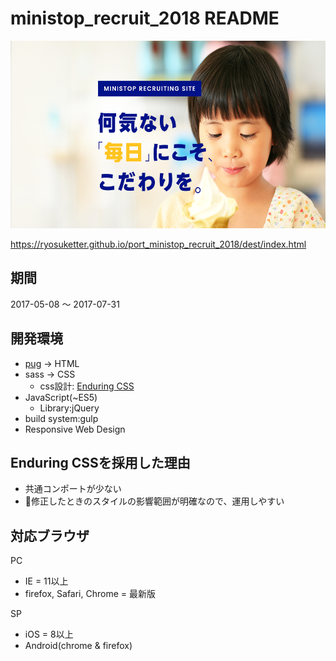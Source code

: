 # ministop_recruit_2018 README

<img src="./dest/assets/img/ogp.png" height="300">

https://ryosuketter.github.io/port_ministop_recruit_2018/dest/index.html

## 期間

2017-05-08 〜 2017-07-31

## 開発環境

- [pug](https://pugjs.org/api/getting-started.html) -> HTML
- sass -> CSS
    - css設計: [Enduring CSS](http://ecss.io/)
- JavaScript(~ES5)
    - Library:jQuery
- build system:gulp
- Responsive Web Design

## Enduring CSSを採用した理由
- 共通コンポートが少ない
- 修正したときのスタイルの影響範囲が明確なので、運用しやすい

## 対応ブラウザ
PC
- IE = 11以上
- firefox, Safari, Chrome = 最新版

SP
- iOS = 8以上
- Android(chrome & firefox)